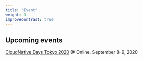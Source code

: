 ```yaml
---
title: "Event"
weight: 3
improvecontrast: true
---
```


## Upcoming events

[CloudNative Days Tokyo 2020](https://cndt2020.cloudnativedays.jp/) @ Online, September 8-9, 2020



